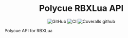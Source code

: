 <div align="center">
  <h1>Polycue RBXLua API</h1>
  <img alt="GitHub" src="https://img.shields.io/github/license/polycue/rbxlua-api">
  <img alt="CI" src="https://travis-ci.com/polycue/rbxlua-api.svg?branch=master" />
  <img alt="Coveralls github" src="https://img.shields.io/coveralls/github/polycue/rbxlua-api" />
</div>
<p>Polycue API for RBXLua</p>
